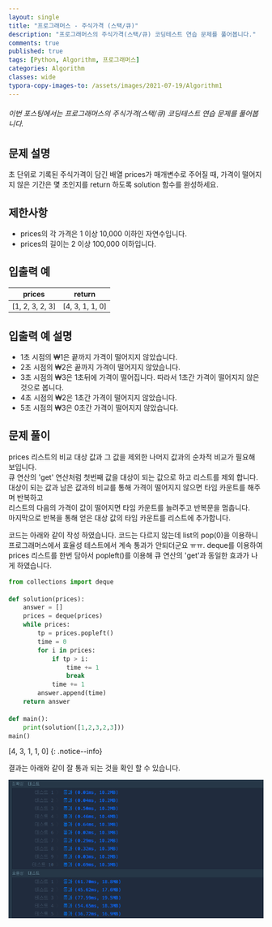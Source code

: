 ```yaml
---
layout: single
title: "프로그래머스 - 주식가격 (스택/큐)"
description: "프로그래머스의 주식가격(스택/큐) 코딩테스트 연습 문제를 풀어봅니다."
comments: true
published: true
tags: [Python, Algorithm, 프로그래머스]
categories: Algorithm
classes: wide
typora-copy-images-to: /assets/images/2021-07-19/Algorithm1
---
```


###### 이번 포스팅에서는 프로그래머스의 주식가격(스택/큐) 코딩테스트 연습 문제를 풀어봅니다.

## 문제 설명
초 단위로 기록된 주식가격이 담긴 배열 prices가 매개변수로 주어질 때, 가격이 떨어지지 않은 기간은 몇 초인지를 return 하도록 solution 함수를 완성하세요.<br>

## 제한사항
- prices의 각 가격은 1 이상 10,000 이하인 자연수입니다.
- prices의 길이는 2 이상 100,000 이하입니다.

## 입출력 예
<table>
    <thead>
        <tr><th>prices</th><th>return</th></tr>
    </thead>
    <tbody>
        <tr><td>[1, 2, 3, 2, 3]</td><td>[4, 3, 1, 1, 0]</td></tr>
    </tbody>
</table>

## 입출력 예 설명
- 1초 시점의 ₩1은 끝까지 가격이 떨어지지 않았습니다.
- 2초 시점의 ₩2은 끝까지 가격이 떨어지지 않았습니다.
- 3초 시점의 ₩3은 1초뒤에 가격이 떨어집니다. 따라서 1초간 가격이 떨어지지 않은 것으로 봅니다.
- 4초 시점의 ₩2은 1초간 가격이 떨어지지 않았습니다.
- 5초 시점의 ₩3은 0초간 가격이 떨어지지 않았습니다.

## 문제 풀이
prices 리스트의 비교 대상 값과 그 값을 제외한 나머지 값과의 순차적 비교가 필요해 보입니다.<br>
큐 연산의 'get' 연산처럼 첫번째 값을 대상이 되는 값으로 하고 리스트를 제외 합니다.<br>
대상이 되는 값과 남은 값과의 비교를 통해 가격이 떨어지지 않으면 타임 카운트를 해주며 반복하고<br>
리스트의 다음의 가격이 값이 떨어지면 타임 카운트를 늘려주고 반복문을 멈춥니다.<br>
마지막으로 반복을 통해 얻은 대상 값의 타임 카운트를 리스트에 추가합니다.<br>

코드는 아래와 같이 작성 하였습니다. 코드는 다르지 않는데 list의 pop(0)을 이용하니 프로그래머스에서 효율성 테스트에서 계속 통과가 안되더군요 ㅠㅠ. deque를 이용하여 prices 리스트를 한번 담아서 popleft()를 이용해 큐 연산의 'get'과 동일한 효과가 나게 하였습니다.<br>


```python
from collections import deque

def solution(prices):
    answer = []
    prices = deque(prices)
    while prices:
        tp = prices.popleft()
        time = 0
        for i in prices:
            if tp > i:
                time += 1
                break
            time += 1
        answer.append(time)
    return answer

def main():
    print(solution([1,2,3,2,3]))
main()
```

[4, 3, 1, 1, 0]
{: .notice--info}


결과는 아래와 같이 잘 통과 되는 것을 확인 할 수 있습니다.<br>
<center>
<img src="/assets/images/2021-07-19/Algorithm1/1.png" alt="1"/>
</center>
